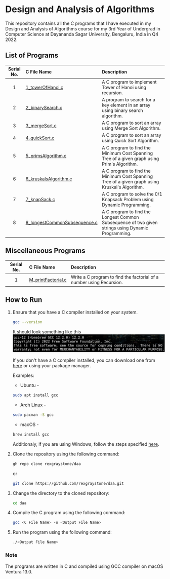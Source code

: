 # Design and Analysis of Algorithms

This repository contains all the C programs that I have executed in my Design and Analysis of Algorithms course for my 3rd Year of Undergrad in Computer Science at Dayananda Sagar University, Bengaluru, India in Q4 2022.

## List of Programs

| Serial No. | C File Name | Description |
| :---: | :--- | :--- |
| 1  | [1_towerOfHanoi.c](https://github.com/rexgraystone/daa/blob/master/1_towerOfHanoi.c)  | A C program to implement Tower of Hanoi using recursion. |
| 2  | [2_binarySearch.c](https://github.com/rexgraystone/daa/blob/master/2_binarySearch.c)  | A program to search for a key element in an array using binary search algorithm. |
| 3  | [3_mergeSort.c](https://github.com/rexgraystone/daa/blob/master/3_mergeSort.c)  | A C program to sort an array using Merge Sort Algorithm. |
| 4  | [4_quickSort.c](https://github.com/rexgraystone/daa/blob/master/4_quickSort.c)  | A C program to sort an array using Quick Sort Algorithm. |
| 5  | [5_primsAlgorithm.c](https://github.com/rexgraystone/daa/blob/master/5_primsAlgorithm.c)  | A C program to find the Minimum Cost Spanning Tree of a given graph using Prim's Algorithm. |
| 6  | [6_kruskalsAlgorithm.c](https://github.com/rexgraystone/daa/blob/master/6_kruskalsAlgorithm.c)  | A C program to find the Minimum Cost Spanning Tree of a given graph using Kruskal's Algorithm. |
| 7  | [7_knapSack.c](https://github.com/rexgraystone/daa/blob/master/7_knapSack.c)  | A C program to solve the 0/1 Knapsack Problem using Dynamic Programming. |
| 8  | [8_longestCommonSubsequence.c](https://github.com/rexgraystone/daa/blob/master/8_longestCommonSubsequence.c)  | A C program to find the Longest Common Subsequence of two given strings using Dynamic Programming. |

## Miscellaneous Programs

| Serial No. | C File Name | Description |
| :---: | :--- | :--- |
| 1  | [M_printFactorial.c](https://github.com/rexgraystone/daa/blob/master/M_printFactorial.c)  | Write a C program to find the factorial of a number using Recursion. |

## How to Run

1. Ensure that you have a C compiler installed on your system.

    ```bash
    gcc --version
    ```

    It should look something like this ![GCC Version](Images/GCC_Version.png "GCC Version")

    If you don't have a C compiler installed, you can download one from [here](https://sourceforge.net/projects/mingw/) or using your package manager.

    Examples:

    - Ubuntu -

    ```bash
    sudo apt install gcc
    ```

    - Arch Linux -

    ```bash
    sudo pacman -S gcc
    ```

    - macOS -

    ```bash
    brew install gcc
    ```

    Additionaly, if you are using Windows, follow the steps specified [here](https://www.scaler.com/topics/c/c-compiler-for-windows/).

2. Clone the repository using the following command:

    ``` bash
    gh repo clone rexgraystone/daa
    ```

    or

    ``` bash
    git clone https://github.com/rexgraystone/daa.git
    ```

3. Change the directory to the cloned repository:

    ``` bash
    cd daa
    ```

4. Compile the C program using the following command:

    ``` bash
    gcc <C File Name> -o <Output File Name>
    ```

5. Run the program using the following command:

    ``` bash
    ./<Output File Name>
    ```

### Note

The programs are written in C and compiled using GCC compiler on macOS Ventura 13.0.
